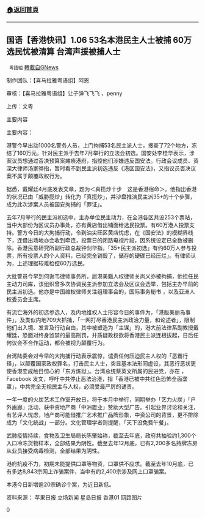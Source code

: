 ###  [:house:返回首頁](https://github.com/ourhimalayas/txt)
---

## 国语【香港快讯】1.06 53名本港民主人士被捕 60万选民忧被清算 台湾声援被捕人士
` 粵語組` [轉載自GNews](https://gnews.org/zh-hans/722870/)

制作团队：【喜马拉雅粤语组】阿恩

审核：【喜马拉雅粤语组】让子弹飞飞飞 、penny

上传：文粤



主要内容

主要内容：

港警今早出动1000名警务人员，上门拘捕53名民主派人士，搜查了72个地方，冻结了160万元。针对民主派于去年7月举行的立法会初选。国安处李桂华表示，涉案议员想通过否决预算案瘫痪港府，指控他们涉嫌违反国安法。行政会议成员、资深大律师汤家骅指，暂时看不到民主派初选违反《港区国安法》，又指议员否决议案不属于颠覆政权行为。

据悉，戴耀廷4月底发表文章，题为＜真揽炒十步　这是香港宿命＞。他指出香港的状况已由「威胁揽炒」转化为「真揽炒」，并沙盘推演民主派35+的十个步骤，成为此次涉案人员被国安拘捕的「罪证」。

去年7月举行的民主派初选中，主办单位民主动力，在全港各区共设253个票站，当中大部份为区议员办事处，亦有黄店借出铺面给选民投票。有60万港人投票支持。警方今日的大拘捕行动，令到油尖旺区黄店忧虑，在《国安法》的模糊界线下，连借出场地亦会收到牵连，投票日的闭路电视片段，因系统设定已全数被删除。香港民意研究所副行政总裁钟剑华指，「35+民主派初选」有约60万人参与投票，所有投票人的个人资料，已经完全销毁了，储存的硬碟已经压烂」。有律师认为，上述理据较难检控60万选民。

大批警员今早到何谢韦律师事务所，居港美籍人权律师关尚义亦被拘捕，他担任民主动力司库，该组织曾多次协调民主派参加立法会及区议会选举，包括主办早前的民主派初选。他亦是中国维权律师关注组理事会的，国际事务秘书 ，以及亚洲人权委员会主席。

有流亡海外的初选参选人，及内地维权人士形容今日的事件为，「港版美丽岛事件」，及类似内地709大抓捕，「一网打尽香港民主派政治力量，和论述者」，限制他们出入境、发言及行动自由，其中被塑造为「主谋」的，港大前法律系副教授戴耀廷，恐面对终身监禁的最高刑罚，并质疑政权欲将香港民主派连根拔起，日后任何议会不合作运动，都会被视为颠覆行为。

台湾陆委会对今早的大拘捕行动表示震惊，谴责任何压迫民主人权的「恶霸行径」，以颠覆国家政权罪名，打击民主人士，突显基本法形同虚设，其恶行恶状更使香港变成触目惊心的「东方炼狱」。台湾总统蔡英文所属的民进党，亦在 ，Facebook 发文，呼吁中共停止恶法治港，指「香港已被中共红色恐怖全面垄罩」，中共完全无视民主与人权，必须受最严厉的谴责。

一年一度的火炭艺术工作室开放日，将于本月中举行，同期举办「艺力火炭」「户外画廊」活动，获中资地产商「中洲置业」赞助大型广告。引起业界讨论和关注，有艺评人忧虑，地产商可能借推广艺术推广品牌形象，中资公司的背景，更不排除成为「文化统战」一部分。文化管理学者则提醒，「天下没免费午餐」。

武肺疫情持续，食物及卫生局局长陈肇始称，截至去年底，政府共抽验约1,300个入口冷冻货物样本，全部结果为阴性。截至去年12月底，已有2,200多名持牌冻房从业员接受病毒检测，全部结果为阴性。

港府抗疫不力，初期未能提供口罩等物资，口罩供不应求。截至去年10月底，已有多达8,843宗网上诈骗案件，当中有约2,400宗涉及网上口罩骗案。

本港今日新增逾20宗确诊个案，为近日新低。

资料来源： 苹果日报 立场新闻 星岛日报 香港01 网路图片

0
